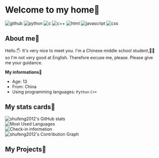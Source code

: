 # Welcome to my home👋
![github](https://img.shields.io/badge/github-shufeng2012-white?logo=github)
![python](https://img.shields.io/badge/python-3.13.5-blue?logo=python)
![c](https://img.shields.io/badge/c-99-lightgray?logo=c)
![c++](https://img.shields.io/badge/c++-14-white?logo=cplusplus)
![html](https://img.shields.io/badge/html-5-orange?logo=html5)
![javascript](https://img.shields.io/badge/javascript-yellow?logo=javascript)
![css](https://img.shields.io/badge/css-black?logo=css)
## About me🧑
Hello.🖐️ It's very nice to meet you. I'm a Chinese middle school student,👨‍🎓 so I'm not very good at English. Therefore excuse me, please. Please give me your guidance.

**My informations**📖
+ Age: 13
+ From: China
+ Using programming languages: `Python` `C++`

## My stats cards🔖
![shufeng2012's GitHub stats](https://github-readme-stats.vercel.app/api?username=shufeng2012&theme=transparent)<br>
![Most Used Languages](https://github-readme-stats.vercel.app/api/top-langs/?username=shufeng2012&layout=compact&card_width=450&theme=transparent)<br>
![Check-in information](https://github-readme-streak-stats.herokuapp.com/?user=shufeng2012&card_width=450&theme=transparent)<br>
![shufeng2012's Contribution Graph](https://github-readme-activity-graph.vercel.app/graph?username=shufeng2012&theme=tokyo-night)<br>

## My Projects📁
